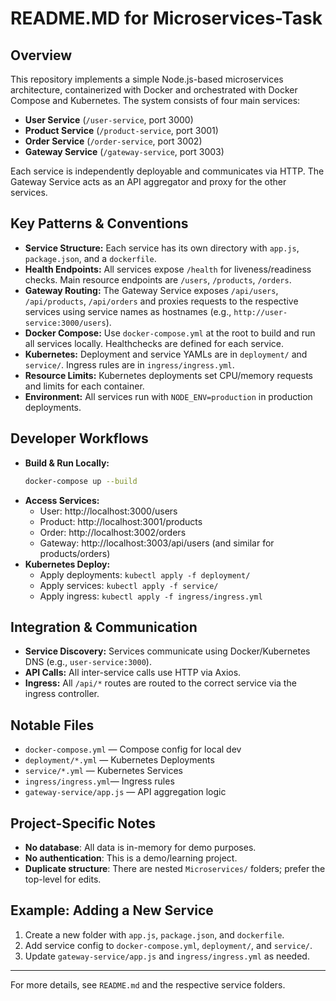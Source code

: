 # README.MD for Microservices-Task

## Overview
This repository implements a simple Node.js-based microservices architecture, containerized with Docker and orchestrated with Docker Compose and Kubernetes. The system consists of four main services:

- **User Service** (`/user-service`, port 3000)
- **Product Service** (`/product-service`, port 3001)
- **Order Service** (`/order-service`, port 3002)
- **Gateway Service** (`/gateway-service`, port 3003)

Each service is independently deployable and communicates via HTTP. The Gateway Service acts as an API aggregator and proxy for the other services.

## Key Patterns & Conventions
- **Service Structure:** Each service has its own directory with `app.js`, `package.json`, and a `dockerfile`.
- **Health Endpoints:** All services expose `/health` for liveness/readiness checks. Main resource endpoints are `/users`, `/products`, `/orders`.
- **Gateway Routing:** The Gateway Service exposes `/api/users`, `/api/products`, `/api/orders` and proxies requests to the respective services using service names as hostnames (e.g., `http://user-service:3000/users`).
- **Docker Compose:** Use `docker-compose.yml` at the root to build and run all services locally. Healthchecks are defined for each service.
- **Kubernetes:** Deployment and service YAMLs are in `deployment/` and `service/`. Ingress rules are in `ingress/ingress.yml`.
- **Resource Limits:** Kubernetes deployments set CPU/memory requests and limits for each container.
- **Environment:** All services run with `NODE_ENV=production` in production deployments.

## Developer Workflows
- **Build & Run Locally:**
  ```sh
  docker-compose up --build
  ```
- **Access Services:**
  - User:     http://localhost:3000/users
  - Product:  http://localhost:3001/products
  - Order:    http://localhost:3002/orders
  - Gateway:  http://localhost:3003/api/users (and similar for products/orders)
- **Kubernetes Deploy:**
  - Apply deployments: `kubectl apply -f deployment/`
  - Apply services:    `kubectl apply -f service/`
  - Apply ingress:     `kubectl apply -f ingress/ingress.yml`

## Integration & Communication
- **Service Discovery:** Services communicate using Docker/Kubernetes DNS (e.g., `user-service:3000`).
- **API Calls:** All inter-service calls use HTTP via Axios.
- **Ingress:** All `/api/*` routes are routed to the correct service via the ingress controller.

## Notable Files
- `docker-compose.yml` — Compose config for local dev
- `deployment/*.yml`   — Kubernetes Deployments
- `service/*.yml`      — Kubernetes Services
- `ingress/ingress.yml`— Ingress rules
- `gateway-service/app.js` — API aggregation logic

## Project-Specific Notes
- **No database**: All data is in-memory for demo purposes.
- **No authentication**: This is a demo/learning project.
- **Duplicate structure**: There are nested `Microservices/` folders; prefer the top-level for edits.

## Example: Adding a New Service
1. Create a new folder with `app.js`, `package.json`, and `dockerfile`.
2. Add service config to `docker-compose.yml`, `deployment/`, and `service/`.
3. Update `gateway-service/app.js` and `ingress/ingress.yml` as needed.

---

For more details, see `README.md` and the respective service folders.
